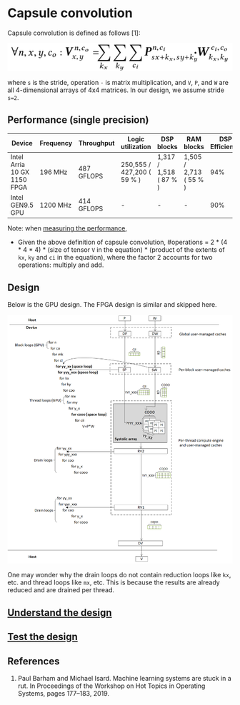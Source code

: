 # Capsule convolution

Capsule convolution is defined as follows [1]:

![capsule-original-equation](figures/capsule-equation.png)

where `s` is the stride, operation `·` is matrix multiplication, and `V`, `P`, and `W` are all 4-dimensional arrays of 4x4 matrices.  In our design, we assume  stride `s=2`.  

## Performance (single precision)

| Device | Frequency | Throughput | Logic utilization | DSP blocks | RAM blocks | DSP Efficiency |
| ------ | --------- | ------ | --------- | ---- | ----- | -------------- |
| Intel Arria 10 GX 1150 FPGA | 196 MHz | 487 GFLOPS | 250,555 / 427,200 ( 59 % ) | 1,317 / 1,518 ( 87 % ) | 1,505 / 2,713 ( 55 % ) | 94%  |
| Intel GEN9.5 GPU | 1200 MHz | 414 GFLOPS | - | - | - | 90%   |

Note:  when [measuring the performance](../README.md#Performance-metrics),

- Given the above definition of capsule convolution, #operations =  2 * (4 * 4 * 4) * (size of tensor `V` in the equation) * (product of the extents of `kx`, `ky` and `ci` in the equation), where the factor 2 accounts for two operations: multiply and add.

## Design

Below is the GPU design. The FPGA design is similar and skipped here.

![Design](figures/capsule-design.png)

One may wonder why the drain loops do not contain reduction loops like `kx`, etc. and thread loops like `mx`, etc. This is because the results are already reduced and are drained per thread. 

## [Understand the design](../README.md#how-to-understand-a-design)

## [Test the design](../../../../README.md#Performance-tests)

## References

1. Paul Barham and Michael Isard. Machine learning systems are stuck in a rut. In Proceedings of the Workshop on Hot Topics in Operating Systems, pages 177–183, 2019.  
